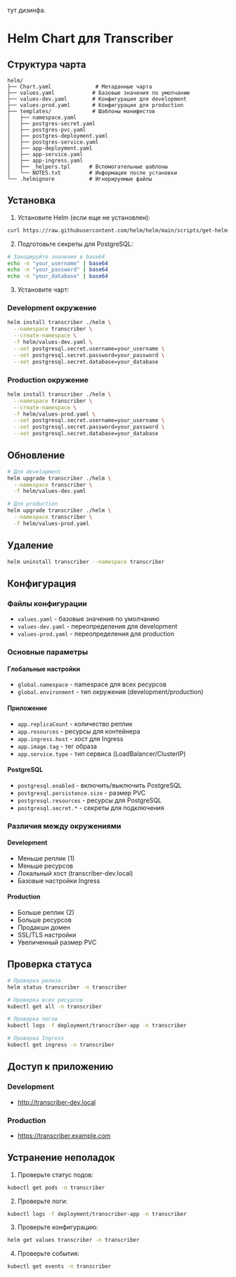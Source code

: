 

тут дизинфа.


# Helm Chart для Transcriber

## Структура чарта

```
helm/
├── Chart.yaml              # Метаданные чарта
├── values.yaml            # Базовые значения по умолчанию
├── values-dev.yaml        # Конфигурация для development
├── values-prod.yaml       # Конфигурация для production
├── templates/             # Шаблоны манифестов
│   ├── namespace.yaml
│   ├── postgres-secret.yaml
│   ├── postgres-pvc.yaml
│   ├── postgres-deployment.yaml
│   ├── postgres-service.yaml
│   ├── app-deployment.yaml
│   ├── app-service.yaml
│   ├── app-ingress.yaml
│   ├── _helpers.tpl      # Вспомогательные шаблоны
│   └── NOTES.txt         # Информация после установки
└── .helmignore           # Игнорируемые файлы
```

## Установка

1. Установите Helm (если еще не установлен):
```bash
curl https://raw.githubusercontent.com/helm/helm/main/scripts/get-helm-3 | bash
```

2. Подготовьте секреты для PostgreSQL:
```bash
# Закодируйте значения в base64
echo -n "your_username" | base64
echo -n "your_password" | base64
echo -n "your_database" | base64
```

3. Установите чарт:

### Development окружение
```bash
helm install transcriber ./helm \
  --namespace transcriber \
  --create-namespace \
  -f helm/values-dev.yaml \
  --set postgresql.secret.username=your_username \
  --set postgresql.secret.password=your_password \
  --set postgresql.secret.database=your_database
```

### Production окружение
```bash
helm install transcriber ./helm \
  --namespace transcriber \
  --create-namespace \
  -f helm/values-prod.yaml \
  --set postgresql.secret.username=your_username \
  --set postgresql.secret.password=your_password \
  --set postgresql.secret.database=your_database
```

## Обновление

```bash
# Для development
helm upgrade transcriber ./helm \
  --namespace transcriber \
  -f helm/values-dev.yaml

# Для production
helm upgrade transcriber ./helm \
  --namespace transcriber \
  -f helm/values-prod.yaml
```

## Удаление

```bash
helm uninstall transcriber --namespace transcriber
```

## Конфигурация

### Файлы конфигурации

- `values.yaml` - базовые значения по умолчанию
- `values-dev.yaml` - переопределения для development
- `values-prod.yaml` - переопределения для production

### Основные параметры

#### Глобальные настройки
- `global.namespace` - namespace для всех ресурсов
- `global.environment` - тип окружения (development/production)

#### Приложение
- `app.replicaCount` - количество реплик
- `app.resources` - ресурсы для контейнера
- `app.ingress.host` - хост для Ingress
- `app.image.tag` - тег образа
- `app.service.type` - тип сервиса (LoadBalancer/ClusterIP)

#### PostgreSQL
- `postgresql.enabled` - включить/выключить PostgreSQL
- `postgresql.persistence.size` - размер PVC
- `postgresql.resources` - ресурсы для PostgreSQL
- `postgresql.secret.*` - секреты для подключения

### Различия между окружениями

#### Development
- Меньше реплик (1)
- Меньше ресурсов
- Локальный хост (transcriber-dev.local)
- Базовые настройки Ingress

#### Production
- Больше реплик (2)
- Больше ресурсов
- Продакшн домен
- SSL/TLS настройки
- Увеличенный размер PVC

## Проверка статуса

```bash
# Проверка релиза
helm status transcriber -n transcriber

# Проверка всех ресурсов
kubectl get all -n transcriber

# Проверка логов
kubectl logs -f deployment/transcriber-app -n transcriber

# Проверка Ingress
kubectl get ingress -n transcriber
```

## Доступ к приложению

### Development
- http://transcriber-dev.local

### Production
- https://transcriber.example.com

## Устранение неполадок

1. Проверьте статус подов:
```bash
kubectl get pods -n transcriber
```

2. Проверьте логи:
```bash
kubectl logs -f deployment/transcriber-app -n transcriber
```

3. Проверьте конфигурацию:
```bash
helm get values transcriber -n transcriber
```

4. Проверьте события:
```bash
kubectl get events -n transcriber
``` 